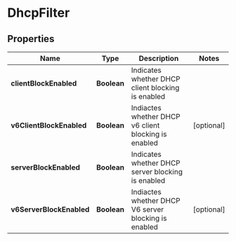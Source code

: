 # DhcpFilter

## Properties
Name | Type | Description | Notes
------------ | ------------- | ------------- | -------------
**clientBlockEnabled** | **Boolean** | Indicates whether DHCP client blocking is enabled | 
**v6ClientBlockEnabled** | **Boolean** | Indiactes whether DHCP v6 client blocking is enabled |  [optional]
**serverBlockEnabled** | **Boolean** | Indicates whether DHCP server blocking is enabled | 
**v6ServerBlockEnabled** | **Boolean** | Indiactes whether DHCP V6 server blocking is enabled |  [optional]
